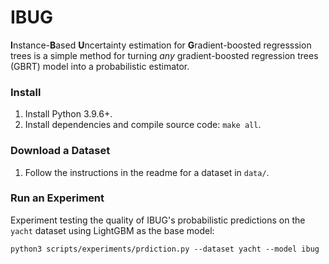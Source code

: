# IBUG

**I**nstance-**B**ased **U**ncertainty estimation for **G**radient-boosted regresssion trees is a simple method for turning _any_ gradient-boosted regression trees (GBRT) model into a probabilistic estimator.

### Install

1. Install Python 3.9.6+.
2. Install dependencies and compile source code: `make all`.

### Download a Dataset
1. Follow the instructions in the readme for a dataset in `data/`.

### Run an Experiment
Experiment testing the quality of IBUG's probabilistic predictions on the `yacht` dataset using LightGBM as the base model:

```
python3 scripts/experiments/prdiction.py --dataset yacht --model ibug
```
